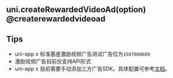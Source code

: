 ## uni.createRewardedVideoAd(option) @createrewardedvideoad

<!-- UTSAPIJSON.createRewardedVideoAd.description -->

<!-- UTSAPIJSON.createRewardedVideoAd.param -->

<!-- UTSAPIJSON.createRewardedVideoAd.returnValue -->

## Tips

+ uni-app x 标准基座激励视频广告测试广告位为`1507000689`
+ 激励视频广告目前仅支持API形式
+ uni-app x 目前需要手动添加三方广告SDK。具体配置可参考[文档](../collocation/manifest-modules.md#uni-ad)。

<!-- UTSAPIJSON.createRewardedVideoAd.example -->

<!-- UTSAPIJSON.createRewardedVideoAd.compatibility -->

<!-- UTSAPIJSON.createRewardedVideoAd.tutorial -->

<!-- UTSAPIJSON.general_type.name -->

<!-- UTSAPIJSON.general_type.param -->

